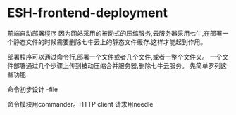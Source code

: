 # ESH-frontend-deployment
前端自动部署程序
因为网站采用的被动式的压缩服务,云服务器采用七牛,在部署一个静态文件的时候需要删除七牛云上的静态文件缓存.这样才能起到作用。

部署程序可以通过命令行,部署一个文件或者几个文件,或者一整个文件夹。
一个文件部署通过几个步骤上传到被动压缩合并服务器,删除七牛云服务。
先简单罗列这些功能


命令初步设计 -file 



命令模块用commander。HTTP client 请求用needle